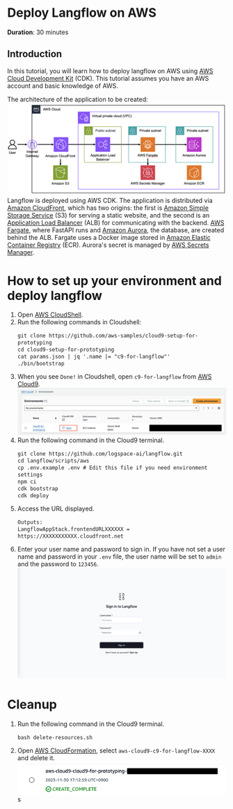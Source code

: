 # Deploy Langflow on AWS

**Duration**: 30 minutes

## Introduction

In this tutorial, you will learn how to deploy langflow on AWS using [AWS Cloud Development Kit](https://aws.amazon.com/cdk/?nc2=type_a) (CDK).
This tutorial assumes you have an AWS account and basic knowledge of AWS.

The architecture of the application to be created:
![langflow-archi](./img/langflow-archi.png)
Langflow is deployed using AWS CDK. The application is distributed via [Amazon CloudFront](https://aws.amazon.com/cloudfront/?nc1=h_ls), which has two origins: the first is [Amazon Simple Storage Service](https://aws.amazon.com/s3/?nc1=h_ls) (S3) for serving a static website, and the second is an [Application Load Balancer](https://aws.amazon.com/elasticloadbalancing/application-load-balancer/?nc1=h_ls) (ALB) for communicating with the backend. [AWS Fargate](https://aws.amazon.com/fargate/?nc2=type_a), where FastAPI runs and [Amazon Aurora](https://aws.amazon.com/rds/aurora/?nc2=type_a), the database, are created behind the ALB.
Fargate uses a Docker image stored in  [Amazon Elastic Container Registry](https://aws.amazon.com/ecr/?nc1=h_ls) (ECR).
Aurora's secret is managed by [AWS Secrets Manager](https://aws.amazon.com/secrets-manager/?nc2=type_a).

# How to set up your environment and deploy langflow

1. Open [AWS CloudShell](https://us-east-1.console.aws.amazon.com/cloudshell/home?region=us-east-1).
1. Run the following commands in Cloudshell:
   ```shell
   git clone https://github.com/aws-samples/cloud9-setup-for-prototyping
   cd cloud9-setup-for-prototyping
   cat params.json | jq '.name |= "c9-for-langflow"'
   ./bin/bootstrap
   ```
1. When you see `Done!` in Cloudshell, open `c9-for-langflow` from [AWS Cloud9](https://us-east-1.console.aws.amazon.com/cloud9control/home?region=us-east-1#/).
   ![make-cloud9](./img/langflow-cloud9-en.png)
1. Run the following command in the Cloud9 terminal.
    ```shell
    git clone https://github.com/logspace-ai/langflow.git
    cd langflow/scripts/aws
    cp .env.example .env # Edit this file if you need environment settings
    npm ci
    cdk bootstrap
    cdk deploy
    ```
1. Access the URL displayed.
   ```shell
   Outputs:
   LangflowAppStack.frontendURLXXXXXX = https://XXXXXXXXXXX.cloudfront.net
   ```
1. Enter your user name and password to sign in. If you have not set a user name and password in your `.env` file, the user name will be set to `admin` and the password to `123456`.
   ![signin-langflow](./img/langflow-signin.png)

# Cleanup

1. Run the following command in the Cloud9 terminal.
   ```shell
   bash delete-resources.sh
   ```
1. Open [AWS CloudFormation](https://us-east-1.console.aws.amazon.com/cloudformation/home?region=us-east-1#/getting-started), select `aws-cloud9-c9-for-langflow-XXXX` and delete it.
   ![delete-cfn](./img/langflow-cfn.png)
s